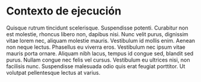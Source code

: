 # Contexto de ejecución

Quisque rutrum tincidunt scelerisque. Suspendisse potenti. Curabitur non est molestie, rhoncus libero non, dapibus nisi. Nunc velit purus, dignissim vitae lorem nec, aliquam molestie mauris. Vestibulum id mollis enim. Aenean non neque lectus. Phasellus eu viverra eros. Vestibulum nec ipsum vitae mauris porta ornare. Aliquam nibh lacus, tempus id congue sed, blandit sed purus. Nullam congue nec felis vel cursus. Vestibulum eu ultrices nisi, non facilisis nunc. Suspendisse malesuada odio quis erat feugiat porttitor. Ut volutpat pellentesque lectus at varius.